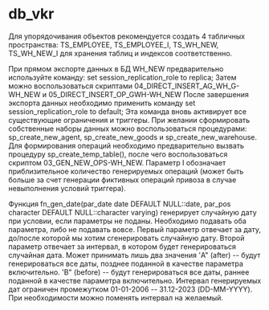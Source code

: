 # db_vkr

Для упорядочивания объектов рекомендуется создать 4 табличных пространства: TS_EMPLOYEE, TS_EMPLOYEE_I, TS_WH_NEW, TS_WH_NEW_I для хранения таблиц и индексов соответственно.

При прямом экспорте данных в БД WH_NEW предварительно используйте команду: set session_replication_role to replica;
Затем можно воспользоваться скриптами 04_DIRECT_INSERT_AG_WH_G-WH_NEW и 05_DIRECT_INSERT_OP_GWH-WH_NEW
После завершения экспорта данных необходимо применить команду set session_replication_role to default;
Эта команда вновь активирует все существующие ограничения и триггеры. При желании сформировать собственные наборы данных можно воспользоваться процедурами: sp_create_new_agent, sp_create_new_goods и sp_create_new_warehouse. Для формирования операций необходимо предварительно вызвать процедуру sp_create_temp_table(), после чего воспользоваться скриптом 03_GEN_NEW_OPS-WH_NEW. Параметр I обозначает приблизительное количество генерируемых операций (может быть больше за счет генерации фиктивных операций привоза в случае невыполнения условий триггера). 

Функция fn_gen_date(par_date date DEFAULT NULL::date, 
                    par_pos character DEFAULT NULL::character varying)
генерирует случайную дату при условии, если параметры не поданы. Необходимо подавать оба параметра, либо не подавать вовсе. 
Первый параметр отвечает за дату, до/после которой мы хотим сгенерировать случайную дату. 
Второй параметр отвечает за интервал, в котором будет генерироваться случайная дата. Может принимать лишь два значения 'A" (after) -- будут генерироваться все даты, позднее поданной в качестве параметра включительно.
                                                                                                                       'B" (before) -- будут генерироваться все даты, раннее поданной в качестве параметра включительно.
Интервал генерируемых дат ограничен промежутком 01-01-2006 -- 31.12-2023 (DD-MM-YYYY). При необходимости можно поменять интервал на желаемый.


